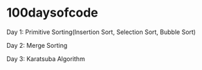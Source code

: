 # 100daysofcode
Day 1: Primitive Sorting(Insertion Sort, Selection Sort, Bubble Sort)

Day 2: Merge Sorting

Day 3: Karatsuba Algorithm
